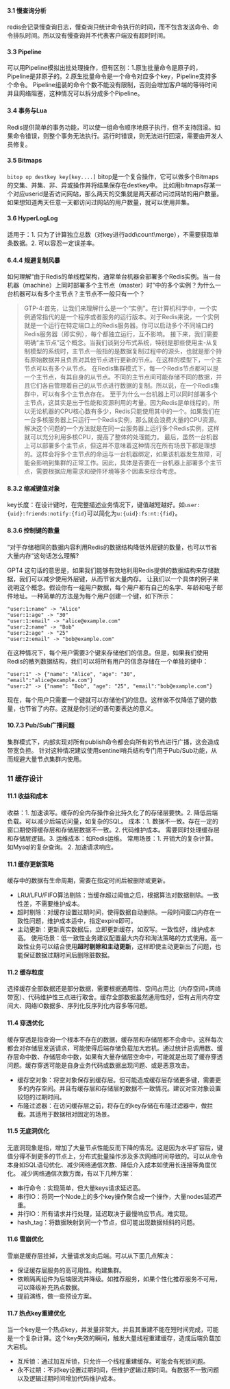 #### 3.1 慢查询分析
redis会记录慢查询日志，慢查询只统计命令执行的时间，而不包含发送命令、命令排队时间。所以没有慢查询并不代表客户端没有超时时间。

#### 3.3 Pipeline
可以用Pipeline模拟出批处理操作，但有区别：1.原生批量命令是原子的，Pipeline是非原子的。2.原生批量命令是一个命令对应多个key，Pipeline支持多个命令。
Pipeline组装的命令个数不能没有限制，否则会增加客户端的等待时间并且网络阻塞，这种情况可以拆分成多个Pipeline。

#### 3.4 事务与Lua
Redis提供简单的事务功能，可以使一组命令顺序地原子执行，但不支持回滚。如果命令错误，则整个事务无法执行。运行时错误，则无法进行回滚，需要由开发人员修复。

#### 3.5 Bitmaps
`bitop op destkey key[key....]` bitop是一个复合操作，它可以做多个Bitmaps的交集、并集、非、异或操作并将结果保存在destkey中。
比如用bitmaps存某一个对应userid是否访问网站，那么两天的交集就是两天都访问过网站的用户数量。如果想知道两天任意一天都访问过网站的用户数量，就可以使用并集。

#### 3.6 HyperLogLog
适用于：1. 只为了计算独立总数（对key进行add\count\merge），不需要获取单条数据。2. 可以容忍一定误差率。

#### 6.4.4 规避复制风暴
如何理解“由于Redis的单线程架构，通常单台机器会部署多个Redis实例。当一台机器（machine）上同时部署多个主节点（master）时”中的多个实例？为什么一台机器可以有多个主节点？主节点不一般只有一个？
> GTP-4:首先，让我们来理解什么是一个“实例”。在计算机科学中，一个实例通常指代的是一个程序或者服务的运行版本。对于Redis来说，一个实例就是一个运行在特定端口上的Redis服务器。你可以启动多个不同端口的Redis服务器（即实例），每个都独立运行，互不影响。
接下来，我们需要明确“主节点”这个概念。当我们谈到分布式系统，特别是那些使用主-从复制模型的系统时，主节点一般指的是数据复制过程中的源头，也就是那个持有原始数据并且负责对其他节点进行更新的节点。在这样的模型下，一个主节点可以有多个从节点。
在Redis集群模式下，每一个Redis节点都可以是一个主节点，有其自身的从节点。不同的主节点间可能存储不同的数据，并且它们各自管理着自己的从节点进行数据的复制。所以说，在一个Redis集群中，可以有多个主节点存在。
至于为什么一台机器上可以同时部署多个主节点，这其实是出于性能和资源利用的考量。因为Redis是单线程的，所以无论机器的CPU核心数有多少，Redis只能使用其中的一个。如果我们在一台多核服务器上只运行一个Redis实例，那么就会浪费大量的CPU资源。解决这个问题的一个方法就是在同一台服务器上运行多个Redis实例，这样就可以充分利用多核CPU，提高了整体的处理能力。
最后，虽然一台机器上可以部署多个主节点，但这并不意味着这种情况在所有场景下都是理想的。这样会将多个主节点的命运与一台机器绑定，如果该机器发生故障，可能会影响到集群的正常工作。因此，具体是否要在一台机器上部署多个主节点，需要根据应用需求和硬件环境等多个因素来综合考虑。

#### 8.3.2 缩减键值对象
key长度：在设计键时，在完整描述业务情况下，键值越短越好。如`user:{uid}:friends:notify:{fid}`可以简化为`u:{uid}:fs:nt:{fid}`。

#### 8.3.6 控制键的数量
“对于存储相同的数据内容利用Redis的数据结构降低外层键的数量，也可以节省大量内存“这句话怎么理解?

GPT4
这句话的意思是，如果我们能够有效地利用Redis提供的数据结构来存储数据，我们可以减少使用外层键，从而节省大量内存。
让我们以一个具体的例子来说明这个概念。假设你有一组用户数据，每个用户都有自己的名字、年龄和电子邮件地址。一种简单的方法是为每个用户创建一个键，如下所示：
```
"user:1:name" -> "Alice"
"user:1:age" -> "30"
"user:1:email" -> "alice@example.com"
"user:2:name" -> "Bob"
"user:2:age" -> "25"
"user:2:email" -> "bob@example.com"
```
在这种情况下，每个用户需要3个键来存储他们的信息。但是，如果我们使用Redis的散列数据结构，我们可以将所有用户的信息存储在一个单独的键中：
```
"user:1" -> {"name": "Alice", "age": "30", "email":"alice@example.com"}
"user:2" -> {"name": "Bob", "age": "25", "email":"bob@example.com"}
```
现在，每个用户只需要一个键就可以存储他们的信息。这样做不仅降低了键的数量，也节省了内存。这就是你引述的语句要表达的意义。

#### 10.7.3 Pub/Sub广播问题
集群模式下，内部实现对所有publish命令都会向所有的节点进行广播，这会造成带宽负担。
针对这种情况建议使用sentinel哨兵结构专门用于Pub/Sub功能，从而规避大量节点集群内使用。

### 11 缓存设计
#### 11.1 收益和成本
收益：1. 加速读写。缓存的全内存操作会比持久化了的存储层要快。2. 降低后端负载。可以减少后端访问量，如复杂的SQL。
成本：1. 数据不一致。存在一定的窗口期使得缓存层和存储层数据不一致。2. 代码维护成本。 需要同时处理缓存层和存储层逻辑。3. 运维成本：如Redis运维。
常用场景：1. 开销大的复杂计算。如Mysql的复杂查询。 2. 加速请求响应。

#### 11.1 缓存更新策略
缓存中的数据有生命周期，需要在指定时间后被删除或更新。
- LRU/LFU/FIFO算法剔除：当缓存超过阈值之后，根据算法对数据剔除。一致性差，不需要维护成本。
- 超时剔除：对缓存设置过期时间，使得数据自动删除。一段时间窗口内存在一致性问题，维护成本适中，指定expire即可。
- 主动更新：更新真实数据后，立即更新缓存，如双写。一致性好，维护成本高。
使用场景：低一致性业务建议配置最大内存和淘汰策略的方式使用。高一致性业务可以结合使用**超时剔除和主动更新**，这样即使主动更新出了问题，也能保证数据过期时间后删除脏数据。

#### 11.2 缓存粒度
选择缓存全部数据还是部分数据，需要根据通用性、空间占用比（内存空间+网络带宽）、代码维护性三点进行取舍。缓存全部数据虽然通用性好，但有占用内存空间大、网络IO数据多、序列化反序列化内容多等问题。

#### 11.4 穿透优化
缓存穿透是指查询一个根本不存在的数据，缓存层和存储层都不会命中。这样每次都会对存储层发送请求，可能使得后端存储负载加大宕机。通过统计总调用数、缓存层命中数、存储层命中数，如果有大量存储层空命中，可能就是出现了缓存穿透问题。缓存穿透可能是自身业务代码或数据出现问题、或是恶意攻击。
- 缓存空对象：将空对象保存到缓存层。但可能造成缓存层存储更多键，需要更多的内存空间。并且有缓存层和存储层的数据不一致情况。建议对空对象设置较短的过期时间。
- 布隆过滤器：在访问缓存层之前，将存在的key存储在布隆过滤器中，做拦截。其适用于数据相对固定的场景。

#### 11.5 无底洞优化
无底洞现象是指，增加了大量节点性能反而下降的情况。这是因为水平扩容后，键值分得不到更多的节点上，分布式批量操作涉及多次网络时间导致的。可以从命令本身如SQL语句优化、减少网络通信次数、降低介入成本如使用长连接等角度优化。
减少网络通信次数方面，有以下几种方案：
- 串行命令：实现简单，但大量keys请求延迟高。
- 串行IO：将同一个Node上的多个key操作聚合成一个操作，大量nodes延迟严重。
- 并行IO：所有请求并行处理，延迟取决于最慢响应节点。难实现。
- hash_tag：将数据映射到同一个节点，但可能出现数据倾斜的问题。

#### 11.6 雪崩优化
雪崩是缓存层挂掉，大量请求发向后端。可以从下面几点解决：
- 保证缓存层服务的高可用性。构建集群。
- 依赖隔离组件为后端限流并降级。如推荐服务，如果个性化推荐服务不可用，可以降级补充热点数据。
- 提前演练，做一些预设方案。

#### 11.7 热点key重建优化
当一个key是一个热点key，并发量非常大。并且其重建不能在短时间完成，可能是一个复杂计算。这个key失效的瞬间，触发大量线程重建缓存，造成后端负载加大宕机。
- 互斥锁：通过加互斥锁，只允许一个线程重建缓存。可能会有死锁问题。
- 永不过期：不对key设置过期时间，但维护逻辑过期时间。有数据不一致问题以及逻辑过期时间增加代码维护成本。